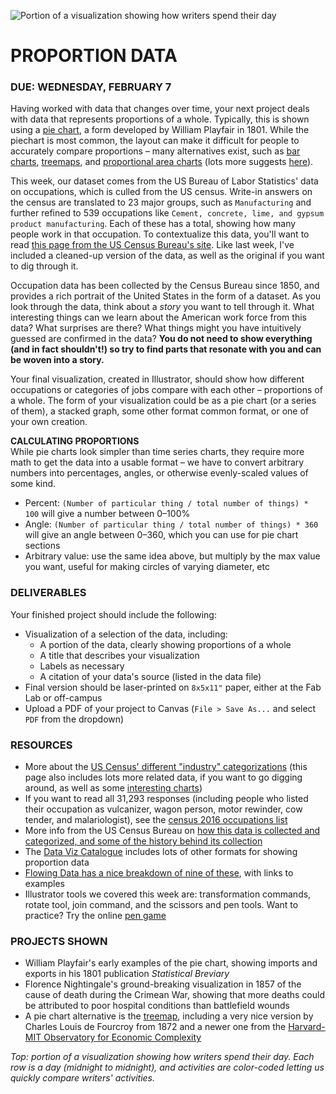 ![Portion of a visualization showing how writers spend their day](https://raw.githubusercontent.com/jeffThompson/DataVisualization/master/Images/Week03_ProportionData/HowWritersSpendTheirDay-cropped.jpg)

PROPORTION DATA
====

### DUE: WEDNESDAY, FEBRUARY 7  

Having worked with data that changes over time, your next project deals with data that represents proportions of a whole. Typically, this is shown using a [pie chart](https://en.wikipedia.org/wiki/Pie_chart), a form developed by William Playfair in 1801. While the piechart is most common, the layout can make it difficult for people to accurately compare proportions – many alternatives exist, such as [bar charts](https://en.wikipedia.org/wiki/Bar_chart), [treemaps](https://en.wikipedia.org/wiki/Treemapping), and [proportional area charts](https://datavizcatalogue.com/methods/area_chart.html) (lots more suggests [here](https://datavizcatalogue.com/search/proportions.html)).

This week, our dataset comes from the US Bureau of Labor Statistics' data on occupations, which is culled from the US census. Write-in answers on the census are translated to 23 major groups, such as `Manufacturing` and further refined to 539 occupations like `Cement, concrete, lime, and gypsum product manufacturing`. Each of these has a total, showing how many people work in that occupation. To contextualize this data, you'll want to read [this page from the US Census Bureau's site](https://www.census.gov/topics/employment/industry-occupation/about/occupation.html). Like last week, I've included a cleaned-up version of the data, as well as the original if you want to dig through it.

Occupation data has been collected by the Census Bureau since 1850, and provides a rich portrait of the United States in the form of a dataset. As you look through the data, think about a *story* you want to tell through it. What interesting things can we learn about the American work force from this data? What surprises are there? What things might you have intuitively guessed are confirmed in the data? **You do not need to show everything (and in fact shouldn't!) so try to find parts that resonate with you and can be woven into a story.**

Your final visualization, created in Illustrator, should show how different occupations or categories of jobs compare with each other – proportions of a whole. The form of your visualization could be as a pie chart (or a series of them), a stacked graph, some other format common format, or one of your own creation.

**CALCULATING PROPORTIONS**  
While pie charts look simpler than time series charts, they require more math to get the data into a usable format – we have to convert arbitrary numbers into percentages, angles, or otherwise evenly-scaled values of some kind.

* Percent: `(Number of particular thing / total number of things) * 100` will give a number between 0–100%  
* Angle: `(Number of particular thing / total number of things) * 360` will give an angle between 0–360, which you can use for pie chart sections  
* Arbitrary value: use the same idea above, but multiply by the max value you want, useful for making circles of varying diameter, etc  

### DELIVERABLES  
Your finished project should include the following:

* Visualization of a selection of the data, including:  
  * A portion of the data, clearly showing proportions of a whole  
  * A title that describes your visualization  
  * Labels as necessary  
  * A citation of your data's source (listed in the data file)  
* Final version should be laser-printed on `8x5x11"` paper, either at the Fab Lab or off-campus  
* Upload a PDF of your project to Canvas (`File > Save As...` and select `PDF` from the dropdown)  

### RESOURCES  

* More about the [US Census' different "industry" categorizations](https://www.bls.gov/cps/lfcharacteristics.htm#occind) (this page also includes lots more related data, if you want to go digging around, as well as some [interesting charts](https://www.bls.gov/opub/ted/2012/ted_20121026.htm))  
* If you want to read all 31,293 responses (including people who listed their occupation as vulcanizer, wagon person, motor rewinder, cow tender, and malariologist), see the [census 2016 occupations list](https://www.census.gov/topics/employment/industry-occupation/guidance/indexes.html)  
* More info from the US Census Bureau on [how this data is collected and categorized, and some of the history behind its collection](https://www2.census.gov/programs-surveys/demo/guidance/industry-occupation/overview2010.pdf)  
* The [Data Viz Catalogue](https://datavizcatalogue.com/search/proportions.html) includes lots of other formats for showing proportion data  
* [Flowing Data has a nice breakdown of nine of these](http://flowingdata.com/2009/11/25/9-ways-to-visualize-proportions-a-guide/), with links to examples  
* Illustrator tools we covered this week are: transformation commands, rotate tool, join command, and the scissors and pen tools. Want to practice? Try the online [pen game](http://bezier.method.ac/)    

### PROJECTS SHOWN  

* William Playfair's early examples of the pie chart, showing imports and exports in his 1801 publication *Statistical Breviary*  
* Florence Nightingale's ground-breaking visualization in 1857 of the cause of death during the Crimean War, showing that more deaths could be attributed to poor hospital conditions than battlefield wounds  
* A pie chart alternative is the [treemap](https://en.wikipedia.org/wiki/Treemapping), including a very nice version by Charles Louis de Fourcroy from 1872 and a newer one from the [Harvard-MIT Observatory for Economic Complexity](https://atlas.media.mit.edu/en/visualize/tree_map/hs92/export/nor/all/show/2016/)  

*Top: portion of a visualization showing how writers spend their day. Each row is a day (midnight to midnight), and activities are color-coded letting us quickly compare writers' activities.*